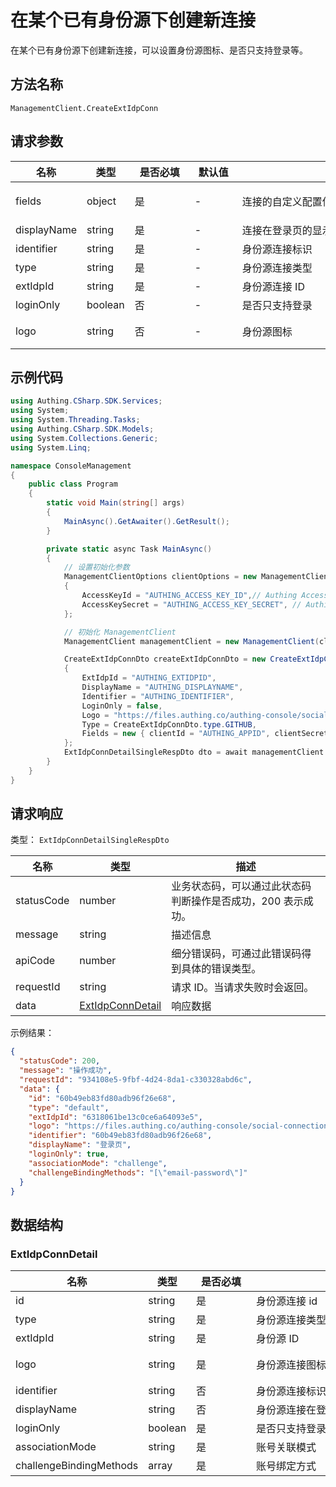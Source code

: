 # 在某个已有身份源下创建新连接

<!--
  警告⚠️：
  不要直接修改该文档，
  https://github.com/Authing/authing-docs-factory
  使用该项目进行生成
-->

<LastUpdated />

在某个已有身份源下创建新连接，可以设置身份源图标、是否只支持登录等。

## 方法名称

`ManagementClient.CreateExtIdpConn`

## 请求参数

| 名称 | 类型 | <div style="width:80px">是否必填</div> | <div style="width:60px">默认值</div> | <div style="width:300px">描述</div> | <div style="width:200px">示例值</div> |
| ---- | ---- | ---- | ---- | ---- | ---- |
| fields | object | 是 | - | 连接的自定义配置信息  | `{"clientId":"身份源上的 clientId","clientSecret":"身份源上的 clientSecret"}` |
| displayName | string | 是 | - | 连接在登录页的显示名称  | `登录页` |
| identifier | string | 是 | - | 身份源连接标识  | `60b49eb83fd80adb96f26e68` |
| type | string | 是 | - | 身份源连接类型  | `ad` |
| extIdpId | string | 是 | - | 身份源连接 ID  | `60b49eb83fd80adb96f26e68` |
| loginOnly | boolean | 否 | - | 是否只支持登录  |  |
| logo | string | 否 | - | 身份源图标  | `https://files.authing.co/authing-console/social-connections/icon_xiaochengxu@2x.png` |




## 示例代码

```csharp
using Authing.CSharp.SDK.Services;
using System;
using System.Threading.Tasks;
using Authing.CSharp.SDK.Models;
using System.Collections.Generic;
using System.Linq;

namespace ConsoleManagement
{
    public class Program
    {
        static void Main(string[] args)
        {
            MainAsync().GetAwaiter().GetResult();
        }

        private static async Task MainAsync()
        {
            // 设置初始化参数
            ManagementClientOptions clientOptions = new ManagementClientOptions
            {
                AccessKeyId = "AUTHING_ACCESS_KEY_ID",// Authing Access Key ID
                AccessKeySecret = "AUTHING_ACCESS_KEY_SECRET", // Authing Access Key Secret
            };

            // 初始化 ManagementClient
            ManagementClient managementClient = new ManagementClient(clientOptions);

            CreateExtIdpConnDto createExtIdpConnDto = new CreateExtIdpConnDto()
            {
                ExtIdpId = "AUTHING_EXTIDPID",
                DisplayName = "AUTHING_DISPLAYNAME",
                Identifier = "AUTHING_IDENTIFIER",
                LoginOnly = false,
                Logo = "https://files.authing.co/authing-console/social-connections/icon_xiaochengxu@2x.png",
                Type = CreateExtIdpConnDto.type.GITHUB,
                Fields = new { clientId = "AUTHING_APPID", clientSecret = "AUTHING_APPSECRET " }
            };
            ExtIdpConnDetailSingleRespDto dto = await managementClient.CreateExtIdpConn(createExtIdpConnDto);
        }
    }
}
```




## 请求响应

类型： `ExtIdpConnDetailSingleRespDto`

| 名称 | 类型 | 描述 |
| ---- | ---- | ---- |
| statusCode | number | 业务状态码，可以通过此状态码判断操作是否成功，200 表示成功。 |
| message | string | 描述信息 |
| apiCode | number | 细分错误码，可通过此错误码得到具体的错误类型。 |
| requestId | string | 请求 ID。当请求失败时会返回。 |
| data | <a href="#ExtIdpConnDetail">ExtIdpConnDetail</a> | 响应数据 |



示例结果：

```json
{
  "statusCode": 200,
  "message": "操作成功",
  "requestId": "934108e5-9fbf-4d24-8da1-c330328abd6c",
  "data": {
    "id": "60b49eb83fd80adb96f26e68",
    "type": "default",
    "extIdpId": "6318061be13c0ce6a64093e5",
    "logo": "https://files.authing.co/authing-console/social-connections/icon_xiaochengxu@2x.png",
    "identifier": "60b49eb83fd80adb96f26e68",
    "displayName": "登录页",
    "loginOnly": true,
    "associationMode": "challenge",
    "challengeBindingMethods": "[\"email-password\"]"
  }
}
```

## 数据结构


### <a id="ExtIdpConnDetail"></a> ExtIdpConnDetail

| 名称 | 类型 | <div style="width:80px">是否必填</div> | <div style="width:300px">描述</div> | <div style="width:200px">示例值</div> |
| ---- |  ---- | ---- | ---- | ---- |
| id | string | 是 | 身份源连接 id   |  `60b49eb83fd80adb96f26e68` |
| type | string | 是 | 身份源连接类型   | oidc |
| extIdpId | string | 是 | 身份源 ID   |  `6318061be13c0ce6a64093e5` |
| logo | string | 是 | 身份源连接图标   |  `https://files.authing.co/authing-console/social-connections/icon_xiaochengxu@2x.png` |
| identifier | string | 否 | 身份源连接标识   |  `60b49eb83fd80adb96f26e68` |
| displayName | string | 否 | 身份源连接在登录页的显示名称   |  `登录页` |
| loginOnly | boolean | 是 | 是否只支持登录   |  `true` |
| associationMode | string | 是 | 账号关联模式   | none |
| challengeBindingMethods | array | 是 | 账号绑定方式   |  `["email-password"]` |


